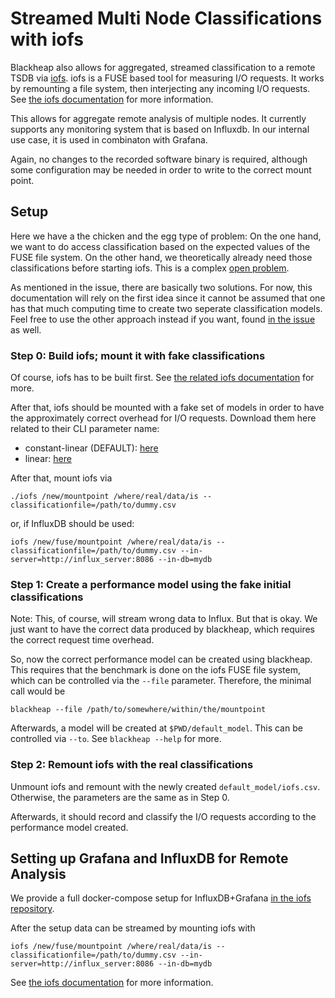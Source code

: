 # Streamed Multi Node Classifications with iofs

Blackheap also allows for aggregated, streamed classification to a remote TSDB via [iofs](https://github.com/gwdg/iofs). iofs is a FUSE based tool for measuring I/O requests. It works by remounting a file system, then interjecting any incoming I/O requests. See [the iofs documentation](https://gwdg.github.io/iofs/book/) for more information.

This allows for aggregate remote analysis of multiple nodes. It currently supports any monitoring system that is based on Influxdb. In our internal use case, it is used in combinaton with Grafana.

Again, no changes to the recorded software binary is required, although some configuration may be needed in order to write to the correct mount point.

## Setup

Here we have a the chicken and the egg type of problem: On the one hand, we want to do access classification based on the expected values of the FUSE file system. On the other hand, we theoretically already need those classifications before starting iofs. This is a complex [open problem](https://github.com/gwdg/iofs/issues/6).

As mentioned in the issue, there are basically two solutions. For now, this documentation will rely on the first idea since it cannot be assumed that one has that much computing time to create two seperate classification models. Feel free to use the other approach instead if you want, found [in the issue](https://github.com/gwdg/iofs/issues/6) as well.

### Step 0: Build iofs; mount it with fake classifications

Of course, iofs has to be built first. See [the related iofs documentation](https://gwdg.github.io/iofs/book/setup/Installation.html) for more.

After that, iofs should be mounted with a fake set of models in order to have the approximately correct overhead for I/O requests. Download them here related to their CLI parameter name:

- constant-linear (DEFAULT): [here](./DummyModels/constant-linear.csv)
- linear: [here](./DummyModels/linear.csv)

After that, mount iofs via

```
./iofs /new/mountpoint /where/real/data/is --classificationfile=/path/to/dummy.csv
```

or, if InfluxDB should be used:

```
iofs /new/fuse/mountpoint /where/real/data/is --classificationfile=/path/to/dummy.csv --in-server=http://influx_server:8086 --in-db=mydb
```

### Step 1: Create a performance model using the fake initial classifications

Note: This, of course, will stream wrong data to Influx. But that is okay. We just want to have the correct data produced by blackheap, which requires the correct request time overhead.

So, now the correct performance model can be created using blackheap. This requires that the benchmark is done on the iofs FUSE file system, which can be controlled via the `--file` parameter. Therefore, the minimal call would be

```
blackheap --file /path/to/somewhere/within/the/mountpoint
```

Afterwards, a model will be created at `$PWD/default_model`. This can be controlled via `--to`. See `blackheap --help` for more.

### Step 2: Remount iofs with the real classifications

Unmount iofs and remount with the newly created `default_model/iofs.csv`. Otherwise, the parameters are the same as in Step 0.

Afterwards, it should record and classify the I/O requests according to the performance model created.

## Setting up Grafana and InfluxDB for Remote Analysis

We provide a full docker-compose setup for InfluxDB+Grafana [in the iofs repository](https://gwdg.github.io/iofs/book/setup/LocalGrafana.html).

After the setup data can be streamed by mounting iofs with

```
iofs /new/fuse/mountpoint /where/real/data/is --classificationfile=/path/to/dummy.csv --in-server=http://influx_server:8086 --in-db=mydb
```

See [the iofs documentation](https://gwdg.github.io/iofs/book) for more information.
